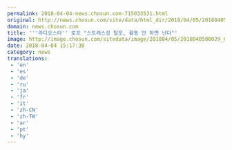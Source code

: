 ```yaml
---
permalink: 2018-04-04-news.chosun.com-715033531.html
original: http://news.chosun.com/site/data/html_dir/2018/04/05/2018040500030.html
domain: news.chosun.com
title: '''라디오스타'' 로꼬 "스트레스성 탈모, 활동 안 하면 난다"'
image: http://image.chosun.com/sitedata/image/201804/05/2018040500029_0.jpg
date: 2018-04-04 15:17:38
category: news
translations: 
 - 'en'
 - 'es'
 - 'de'
 - 'ru'
 - 'ja'
 - 'fr'
 - 'it'
 - 'zh-CN'
 - 'zh-TW'
 - 'ar'
 - 'pt'
 - 'hy'
---
```


